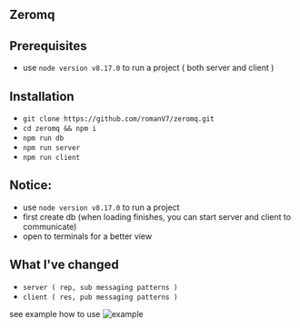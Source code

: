 ## Zeromq
## Prerequisites
- use `node version v8.17.0` to run a project ( both server and client )

## Installation
- `git clone https://github.com/romanV7/zeromq.git`
- `cd zeromq && npm i`
- `npm run db`
- `npm run server`
- `npm run client`

## Notice:
- use `node version v8.17.0` to run a project
- first create db (when loading finishes, you can start server and client to communicate)
- open to terminals for a better view

## What I've changed
- `server ( rep, sub messaging patterns )`
- `client ( res, pub messaging patterns )`

see example how to use
![example](https://user-images.githubusercontent.com/51646341/88290856-0e30e180-cd00-11ea-91de-973a4365b121.jpg)

